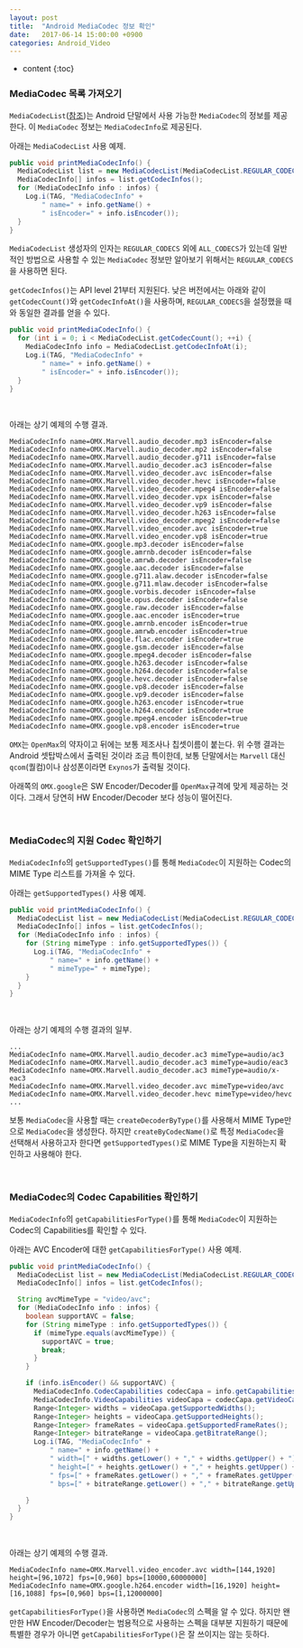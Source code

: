 ```yaml
---
layout: post
title:  "Android MediaCodec 정보 확인"
date:   2017-06-14 15:00:00 +0900
categories: Android_Video
---
```


* content
{:toc}

### MediaCodec 목록 가져오기
`MediaCodecList`([참조](https://developer.android.com/reference/android/media/MediaCodecList.html))는 Android 단말에서 사용 가능한 `MediaCodec`의 정보를 제공한다. 이 `MediaCodec` 정보는 `MediaCodecInfo`로 제공된다.

아래는 `MediaCodecList` 사용 예제.
```java
public void printMediaCodecInfo() {
  MediaCodecList list = new MediaCodecList(MediaCodecList.REGULAR_CODECS);
  MediaCodecInfo[] infos = list.getCodecInfos();
  for (MediaCodecInfo info : infos) {
    Log.i(TAG, "MediaCodecInfo" +
        " name=" + info.getName() +
        " isEncoder=" + info.isEncoder());
  }
}
```

`MediaCodecList` 생성자의 인자는 `REGULAR_CODECS` 외에 `ALL_CODECS`가 있는데 일반적인 방법으로 사용할 수 있는 `MediaCodec` 정보만 알아보기 위해서는 `REGULAR_CODECS`을 사용하면 된다.

`getCodecInfos()`는 API level 21부터 지원된다. 낮은 버전에서는 아래와 같이 `getCodecCount()`와 `getCodecInfoAt()`을 사용하며, `REGULAR_CODECS`을 설정했을 때와 동일한 결과를 얻을 수 있다.
```java
public void printMediaCodecInfo() {
  for (int i = 0; i < MediaCodecList.getCodecCount(); ++i) {
    MediaCodecInfo info = MediaCodecList.getCodecInfoAt(i);
    Log.i(TAG, "MediaCodecInfo" +
        " name=" + info.getName() +
        " isEncoder=" + info.isEncoder());
  }
}
```

<br>

아래는 상기 예제의 수행 결과.
```no-highlight
MediaCodecInfo name=OMX.Marvell.audio_decoder.mp3 isEncoder=false
MediaCodecInfo name=OMX.Marvell.audio_decoder.mp2 isEncoder=false
MediaCodecInfo name=OMX.Marvell.audio_decoder.g711 isEncoder=false
MediaCodecInfo name=OMX.Marvell.audio_decoder.ac3 isEncoder=false
MediaCodecInfo name=OMX.Marvell.video_decoder.avc isEncoder=false
MediaCodecInfo name=OMX.Marvell.video_decoder.hevc isEncoder=false
MediaCodecInfo name=OMX.Marvell.video_decoder.mpeg4 isEncoder=false
MediaCodecInfo name=OMX.Marvell.video_decoder.vpx isEncoder=false
MediaCodecInfo name=OMX.Marvell.video_decoder.vp9 isEncoder=false
MediaCodecInfo name=OMX.Marvell.video_decoder.h263 isEncoder=false
MediaCodecInfo name=OMX.Marvell.video_decoder.mpeg2 isEncoder=false
MediaCodecInfo name=OMX.Marvell.video_encoder.avc isEncoder=true
MediaCodecInfo name=OMX.Marvell.video_encoder.vp8 isEncoder=true
MediaCodecInfo name=OMX.google.mp3.decoder isEncoder=false
MediaCodecInfo name=OMX.google.amrnb.decoder isEncoder=false
MediaCodecInfo name=OMX.google.amrwb.decoder isEncoder=false
MediaCodecInfo name=OMX.google.aac.decoder isEncoder=false
MediaCodecInfo name=OMX.google.g711.alaw.decoder isEncoder=false
MediaCodecInfo name=OMX.google.g711.mlaw.decoder isEncoder=false
MediaCodecInfo name=OMX.google.vorbis.decoder isEncoder=false
MediaCodecInfo name=OMX.google.opus.decoder isEncoder=false
MediaCodecInfo name=OMX.google.raw.decoder isEncoder=false
MediaCodecInfo name=OMX.google.aac.encoder isEncoder=true
MediaCodecInfo name=OMX.google.amrnb.encoder isEncoder=true
MediaCodecInfo name=OMX.google.amrwb.encoder isEncoder=true
MediaCodecInfo name=OMX.google.flac.encoder isEncoder=true
MediaCodecInfo name=OMX.google.gsm.decoder isEncoder=false
MediaCodecInfo name=OMX.google.mpeg4.decoder isEncoder=false
MediaCodecInfo name=OMX.google.h263.decoder isEncoder=false
MediaCodecInfo name=OMX.google.h264.decoder isEncoder=false
MediaCodecInfo name=OMX.google.hevc.decoder isEncoder=false
MediaCodecInfo name=OMX.google.vp8.decoder isEncoder=false
MediaCodecInfo name=OMX.google.vp9.decoder isEncoder=false
MediaCodecInfo name=OMX.google.h263.encoder isEncoder=true
MediaCodecInfo name=OMX.google.h264.encoder isEncoder=true
MediaCodecInfo name=OMX.google.mpeg4.encoder isEncoder=true
MediaCodecInfo name=OMX.google.vp8.encoder isEncoder=true
```

`OMX`는 `OpenMax`의 약자이고 뒤에는 보통 제조사나 칩셋이름이 붙는다. 위 수행 결과는 Android 셋탑박스에서 출력된 것이라 조금 특이한데, 보통 단말에서는 `Marvell` 대신 `qcom`(퀄컴)이나 삼성폰이라면 `Exynos`가 출력될 것이다.

아래쪽의 `OMX.google`은 SW Encoder/Decoder를 `OpenMax`규격에 맞게 제공하는 것이다. 그래서 당연히 HW Encoder/Decoder 보다 성능이 떨어진다.

<br>

### MediaCodec의 지원 Codec 확인하기
`MediaCodecInfo`의 `getSupportedTypes()`를 통해 `MediaCodec`이 지원하는 Codec의 MIME Type 리스트를 가져올 수 있다.

아래는 `getSupportedTypes()` 사용 예제.
```java
public void printMediaCodecInfo() {
  MediaCodecList list = new MediaCodecList(MediaCodecList.REGULAR_CODECS);
  MediaCodecInfo[] infos = list.getCodecInfos();
  for (MediaCodecInfo info : infos) {
    for (String mimeType : info.getSupportedTypes()) {
      Log.i(TAG, "MediaCodecInfo" +
          " name=" + info.getName() +
          " mimeType=" + mimeType);
    }
  }
}
```

<br>

아래는 상기 예제의 수행 결과의 일부.
```no-highlight
...
MediaCodecInfo name=OMX.Marvell.audio_decoder.ac3 mimeType=audio/ac3
MediaCodecInfo name=OMX.Marvell.audio_decoder.ac3 mimeType=audio/eac3
MediaCodecInfo name=OMX.Marvell.audio_decoder.ac3 mimeType=audio/x-eac3
MediaCodecInfo name=OMX.Marvell.video_decoder.avc mimeType=video/avc
MediaCodecInfo name=OMX.Marvell.video_decoder.hevc mimeType=video/hevc
...
```

보통 `MediaCodec`을 사용할 때는 `createDecoderByType()`를 사용해서 MIME Type만으로 `MediaCodec`을 생성한다. 하지만  `createByCodecName()`로 특정 `MediaCodec`을 선택해서 사용하고자 한다면 `getSupportedTypes()`로 MIME Type을 지원하는지 확인하고 사용해야 한다.

<br>

### MediaCodec의 Codec Capabilities 확인하기
`MediaCodecInfo`의 `getCapabilitiesForType()`를 통해 `MediaCodec`이 지원하는 Codec의 Capabilities를 확인할 수 있다.

아래는 AVC Encoder에 대한 `getCapabilitiesForType()` 사용 예제.
```java
public void printMediaCodecInfo() {
  MediaCodecList list = new MediaCodecList(MediaCodecList.REGULAR_CODECS);
  MediaCodecInfo[] infos = list.getCodecInfos();

  String avcMimeType = "video/avc";
  for (MediaCodecInfo info : infos) {
    boolean supportAVC = false;
    for (String mimeType : info.getSupportedTypes()) {
      if (mimeType.equals(avcMimeType)) {
        supportAVC = true;
        break;
      }
    }

    if (info.isEncoder() && supportAVC) {
      MediaCodecInfo.CodecCapabilities codecCapa = info.getCapabilitiesForType(avcMimeType);
      MediaCodecInfo.VideoCapabilities videoCapa = codecCapa.getVideoCapabilities();
      Range<Integer> widths = videoCapa.getSupportedWidths();
      Range<Integer> heights = videoCapa.getSupportedHeights();
      Range<Integer> frameRates = videoCapa.getSupportedFrameRates();
      Range<Integer> bitrateRange = videoCapa.getBitrateRange();
      Log.i(TAG, "MediaCodecInfo" +
          " name=" + info.getName() +
          " width=[" + widths.getLower() + "," + widths.getUpper() + "]" +
          " height=[" + heights.getLower() + "," + heights.getUpper() + "]" +
          " fps=[" + frameRates.getLower() + "," + frameRates.getUpper() + "]" +
          " bps=[" + bitrateRange.getLower() + "," + bitrateRange.getUpper() + "]");

    }
  }
}
```

<br>

아래는 상기 예제의 수행 결과.
```no-highlight
MediaCodecInfo name=OMX.Marvell.video_encoder.avc width=[144,1920] height=[96,1072] fps=[0,960] bps=[10000,60000000]
MediaCodecInfo name=OMX.google.h264.encoder width=[16,1920] height=[16,1088] fps=[0,960] bps=[1,12000000]
```

`getCapabilitiesForType()`을 사용하면 `MediaCodec`의 스펙을 알 수 있다. 하지만 왠만한 HW Encoder/Decoder는 범용적으로 사용하는 스펙을 대부분 지원하기 때문에 특별한 경우가 아니면 `getCapabilitiesForType()`은 잘 쓰이지는 않는 듯하다.







